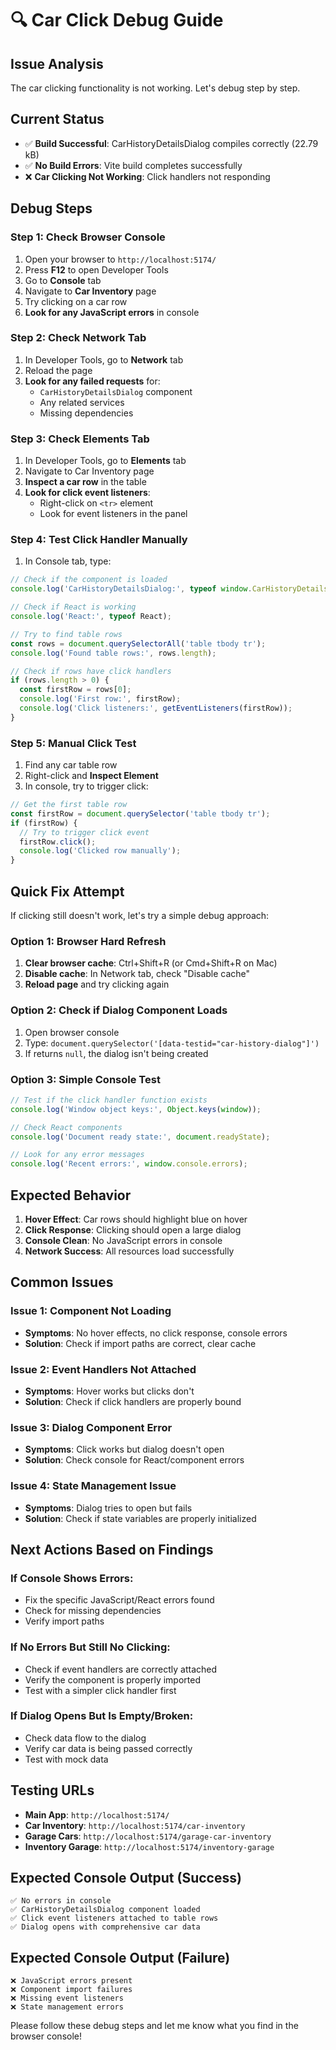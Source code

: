 # 🔍 Car Click Debug Guide

## Issue Analysis

The car clicking functionality is not working. Let's debug step by step.

## Current Status
- ✅ **Build Successful**: CarHistoryDetailsDialog compiles correctly (22.79 kB)
- ✅ **No Build Errors**: Vite build completes successfully
- ❌ **Car Clicking Not Working**: Click handlers not responding

## Debug Steps

### **Step 1: Check Browser Console**
1. Open your browser to `http://localhost:5174/`
2. Press **F12** to open Developer Tools
3. Go to **Console** tab
4. Navigate to **Car Inventory** page
5. Try clicking on a car row
6. **Look for any JavaScript errors** in console

### **Step 2: Check Network Tab**
1. In Developer Tools, go to **Network** tab
2. Reload the page
3. **Look for any failed requests** for:
   - `CarHistoryDetailsDialog` component
   - Any related services
   - Missing dependencies

### **Step 3: Check Elements Tab**
1. In Developer Tools, go to **Elements** tab
2. Navigate to Car Inventory page
3. **Inspect a car row** in the table
4. **Look for click event listeners**:
   - Right-click on `<tr>` element
   - Look for event listeners in the panel

### **Step 4: Test Click Handler Manually**
1. In Console tab, type:
```javascript
// Check if the component is loaded
console.log('CarHistoryDetailsDialog:', typeof window.CarHistoryDetailsDialog);

// Check if React is working
console.log('React:', typeof React);

// Try to find table rows
const rows = document.querySelectorAll('table tbody tr');
console.log('Found table rows:', rows.length);

// Check if rows have click handlers
if (rows.length > 0) {
  const firstRow = rows[0];
  console.log('First row:', firstRow);
  console.log('Click listeners:', getEventListeners(firstRow));
}
```

### **Step 5: Manual Click Test**
1. Find any car table row
2. Right-click and **Inspect Element**
3. In console, try to trigger click:
```javascript
// Get the first table row
const firstRow = document.querySelector('table tbody tr');
if (firstRow) {
  // Try to trigger click event
  firstRow.click();
  console.log('Clicked row manually');
}
```

## **Quick Fix Attempt**

If clicking still doesn't work, let's try a simple debug approach:

### **Option 1: Browser Hard Refresh**
1. **Clear browser cache**: Ctrl+Shift+R (or Cmd+Shift+R on Mac)
2. **Disable cache**: In Network tab, check "Disable cache"
3. **Reload page** and try clicking again

### **Option 2: Check if Dialog Component Loads**
1. Open browser console
2. Type: `document.querySelector('[data-testid="car-history-dialog"]')`
3. If returns `null`, the dialog isn't being created

### **Option 3: Simple Console Test**
```javascript
// Test if the click handler function exists
console.log('Window object keys:', Object.keys(window));

// Check React components
console.log('Document ready state:', document.readyState);

// Look for any error messages
console.log('Recent errors:', window.console.errors);
```

## **Expected Behavior**
1. **Hover Effect**: Car rows should highlight blue on hover
2. **Click Response**: Clicking should open a large dialog
3. **Console Clean**: No JavaScript errors in console
4. **Network Success**: All resources load successfully

## **Common Issues**

### **Issue 1: Component Not Loading**
- **Symptoms**: No hover effects, no click response, console errors
- **Solution**: Check if import paths are correct, clear cache

### **Issue 2: Event Handlers Not Attached**
- **Symptoms**: Hover works but clicks don't
- **Solution**: Check if click handlers are properly bound

### **Issue 3: Dialog Component Error**
- **Symptoms**: Click works but dialog doesn't open
- **Solution**: Check console for React/component errors

### **Issue 4: State Management Issue**
- **Symptoms**: Dialog tries to open but fails
- **Solution**: Check if state variables are properly initialized

## **Next Actions Based on Findings**

### **If Console Shows Errors:**
- Fix the specific JavaScript/React errors found
- Check for missing dependencies
- Verify import paths

### **If No Errors But Still No Clicking:**
- Check if event handlers are correctly attached
- Verify the component is properly imported
- Test with a simpler click handler first

### **If Dialog Opens But Is Empty/Broken:**
- Check data flow to the dialog
- Verify car data is being passed correctly
- Test with mock data

## **Testing URLs**
- **Main App**: `http://localhost:5174/`
- **Car Inventory**: `http://localhost:5174/car-inventory` 
- **Garage Cars**: `http://localhost:5174/garage-car-inventory`
- **Inventory Garage**: `http://localhost:5174/inventory-garage`

## **Expected Console Output (Success)**
```
✅ No errors in console
✅ CarHistoryDetailsDialog component loaded
✅ Click event listeners attached to table rows
✅ Dialog opens with comprehensive car data
```

## **Expected Console Output (Failure)**
```
❌ JavaScript errors present
❌ Component import failures
❌ Missing event listeners
❌ State management errors
```

Please follow these debug steps and let me know what you find in the browser console!
